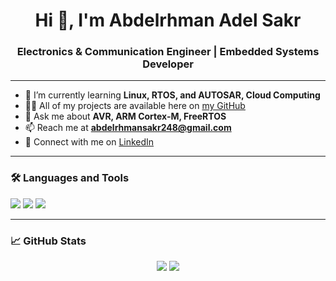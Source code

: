 <h1 align="center">Hi 👋, I'm Abdelrhman Adel Sakr</h1>
<h3 align="center">Electronics & Communication Engineer | Embedded Systems Developer</h3>

---

- 🌱 I’m currently learning **Linux, RTOS, and AUTOSAR, Cloud Computing**
- 👨‍💻 All of my projects are available here on [my GitHub](https://github.com/abdelrhman-adel-sakr)
- 💬 Ask me about **AVR, ARM Cortex-M, FreeRTOS**
- 📫 Reach me at **abdelrhmansakr248@gmail.com**
- 📄 Connect with me on [LinkedIn](https://www.linkedin.com/in/abdelrhman-sakr-6a80552b6/)

---

### 🛠️ Languages and Tools

<p align="left">
  <img src="https://img.shields.io/badge/C-00599C?style=for-the-badge&logo=c&logoColor=white"/>
  <img src="https://img.shields.io/badge/C++-00599C?style=for-the-badge&logo=c&logoColor=white"/>
  <img src="https://img.shields.io/badge/FreeRTOS-03254C?style=for-the-badge&logo=freertos&logoColor=white"/>
</p>

---

### 📈 GitHub Stats

<p align="center">
  <img src="https://github-readme-stats.vercel.app/api?username=abdelrhman-adel-sakr&show_icons=true&theme=radical" />
  <img src="https://github-readme-stats.vercel.app/api/top-langs/?username=abdelrhman-adel-sakr&layout=compact&theme=radical" />
</p>
